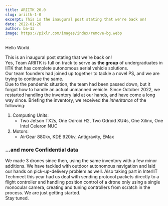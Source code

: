 ```yaml
---
title: ARIITK 20.0
slug: ariitk-1-0
excerpt: This is the inaugural post stating that we're back on!  
date: 2022-01-26
author: ba-13
image: https://pixlr.com/images/index/remove-bg.webp
---
```

 
Hello World.

This is an inaugural post stating that we're back on!  
Yes, Team ARIITK is full on track to serve as **the group** of undergraduates in IITK that has complete autonomous aerial vehicle solutions.  
Our team founders had joined up together to tackle a novel PS, and we are trying to continue the same.  
Due to the pandemic situation, the team had been passed down, but it forgot how to handle an actual unmanned vehicle. Since October 2022, we restarted handling the inventory laid at our hands, and have come a long way since.
Briefing the inventory, we received the *inheritance* of the following:

1. Computing Units:
    - Two Jetson TX2s, One Odroid H2, Two Odroid XU4s, One Xilinx, One Intel Celeron NUC
2. Motors:
    - AirGear 880kv, KDE 920kv, Antigravity, EMax

### ...and more Confidential data

We made 3 drones since then, using the same inventory with a few minor additions.
We have tackled with outdoor autonomous navigation and laid our hands on pick-up-delivery problem as well. Also taking part in InterIIT Techmeet this year had us deal with sending protocol packets directly to a flight controller and handling position control of a drone only using a single monocular camera, creating and tuning controllers from scratch in the process. We are just getting started.  
Stay tuned.
